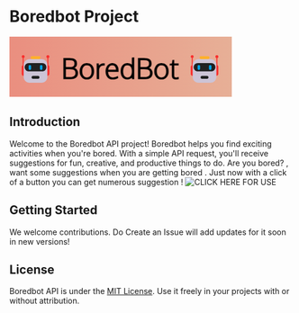 # Boredbot Project

![Boredbot Logo](image/logo.png)

## Introduction

Welcome to the Boredbot API project! Boredbot helps you find exciting activities when you're bored. With a simple API request, you'll receive suggestions for fun, creative, and productive things to do.
Are you bored? , want some suggestions when you are getting bored . Just now with a click of a button you can get numerous suggestion ! ![CLICK HERE FOR USE](https://boredbot-project-divvsaxena.vercel.app/)

## Getting Started

We welcome contributions. Do Create an Issue will add updates for it soon in new versions!

## License

Boredbot API is under the [MIT License](LICENSE). Use it freely in your projects with or without attribution.

